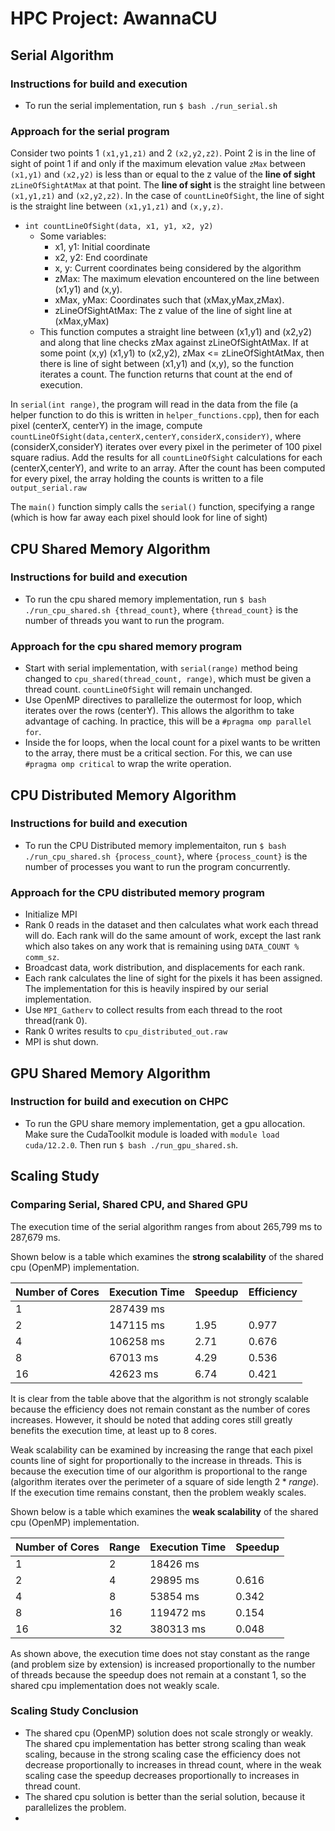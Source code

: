 # HPC Project: AwannaCU

## Serial Algorithm

### Instructions for build and execution

- To run the serial implementation, run `$ bash ./run_serial.sh`

### Approach for the serial program

Consider two points 1 `(x1,y1,z1)` and 2 `(x2,y2,z2)`. Point 2 is in the line of sight of point 1 if and only if the maximum elevation value `zMax` between `(x1,y1)` and `(x2,y2)` is less than or equal to the z value of the **line of sight** `zLineOfSightAtMax` at that point. The **line of sight** is the straight line between `(x1,y1,z1)` and `(x2,y2,z2)`. In the case of `countLineOfSight`, the line of sight is the straight line between `(x1,y1,z1)` and `(x,y,z)`. 

- `int countLineOfSight(data, x1, y1, x2, y2)`
    - Some variables:
        - x1, y1: Initial coordinate
        - x2, y2: End coordinate
        - x, y: Current coordinates being considered by the algorithm
        - zMax: The maximum elevation encountered on the line between (x1,y1) and (x,y).
        - xMax, yMax: Coordinates such that (xMax,yMax,zMax).
        - zLineOfSightAtMax: The z value of the line of sight line at (xMax,yMax)
    - This function computes a straight line between (x1,y1) and (x2,y2) and along that line checks zMax against zLineOfSightAtMax. If at some point (x,y) (x1,y1) to (x2,y2), zMax <= zLineOfSightAtMax, then there is line of sight between (x1,y1) and (x,y), so the function iterates a count. The function returns that count at the end of execution.

In `serial(int range)`, the program will read in the data from the file (a helper function to do this is written in `helper_functions.cpp`), then for each pixel (centerX, centerY) in the image, compute `countLineOfSight(data,centerX,centerY,considerX,considerY)`, where (considerX,considerY) iterates over every pixel in the perimeter of 100 pixel square radius. Add the results for all `countLineOfSight` calculations for each (centerX,centerY), and write to an array. After the count has been computed for every pixel, the array holding the counts is written to a file `output_serial.raw`

The `main()` function simply calls the `serial()` function, specifying a range (which is how far away each pixel should look for line of sight)

## CPU Shared Memory Algorithm

### Instructions for build and execution

- To run the cpu shared memory implementation, run `$ bash ./run_cpu_shared.sh {thread_count}`, where `{thread_count}` is the number of threads you want to run the program.

### Approach for the cpu shared memory program

- Start with serial implementation, with `serial(range)` method being changed to `cpu_shared(thread_count, range)`, which must be given a thread count. `countLineOfSight` will remain unchanged.
- Use OpenMP directives to parallelize the outermost for loop, which iterates over the rows (centerY). This allows the algorithm to take advantage of caching. In practice, this will be a `#pragma omp parallel for`. 
- Inside the for loops, when the local count for a pixel wants to be written to the array, there must be a critical section. For this, we can use `#pragma omp critical` to wrap the write operation.

## CPU Distributed Memory Algorithm

### Instructions for build and execution

- To run the CPU Distributed memory implementaiton, run `$ bash ./run_cpu_shared.sh {process_count}`, where `{process_count}` is the number of processes you want to run the program concurrently.

### Approach for the CPU distributed memory program

- Initialize MPI
- Rank 0 reads in the dataset and then calculates what work each thread will do. Each rank will do the same amount of work, except the last rank which also takes on any work that is remaining using `DATA_COUNT % comm_sz`.
- Broadcast data, work distribution, and displacements for each rank.
- Each rank calculates the line of sight for the pixels it has been assigned. The implementation for this is heavily inspired by our serial implementation.
- Use `MPI_Gatherv` to collect results from each thread to the root thread(rank 0).
- Rank 0 writes results to `cpu_distributed_out.raw`
- MPI is shut down.

## GPU Shared Memory Algorithm

### Instruction for build and execution on CHPC
- To run the GPU share memory implementation, get a gpu allocation. Make sure the CudaToolkit module is loaded with `module load cuda/12.2.0`. Then run `$ bash ./run_gpu_shared.sh`.


## Scaling Study

### Comparing Serial, Shared CPU, and Shared GPU

The execution time of the serial algorithm ranges from about 265,799 ms to 287,679 ms. 

Shown below is a table which examines the **strong scalability** of the shared cpu (OpenMP) implementation.

| Number of Cores | Execution Time     | Speedup | Efficiency |
|-----------------|--------------------|---------|------------|
| 1               | 287439 ms          |         |            |
| 2               | 147115 ms          | 1.95    |  0.977     |
| 4               | 106258 ms          | 2.71    |  0.676     |
| 8               |  67013 ms          | 4.29    |  0.536     |
| 16              |  42623 ms          | 6.74    |  0.421     |

It is clear from the table above that the algorithm is not strongly scalable because the efficiency does not remain constant as the number of cores increases. However, it should be noted that adding cores still greatly benefits the execution time, at least up to 8 cores. 

Weak scalability can be examined by increasing the range that each pixel counts line of sight for proportionally to the increase in threads. This is because the execution time of our algorithm is proportional to the range (algorithm iterates over the perimeter of a square of side length $2*range$). If the execution time remains constant, then the problem weakly scales. 

Shown below is a table which examines the **weak scalability** of the shared cpu (OpenMP) implementation. 

| Number of Cores | Range | Execution Time | Speedup |
|-----------------|-------|----------------|---------|
| 1               | 2     |  18426 ms      |         |
| 2               | 4     |  29895 ms      | 0.616   |
| 4               | 8     |  53854 ms      | 0.342   |
| 8               | 16    | 119472 ms      | 0.154   |
| 16              | 32    | 380313 ms      | 0.048   |

As shown above, the execution time does not stay constant as the range (and problem size by extension) is increased proportionally to the number of threads because the speedup does not remain at a constant 1, so the shared cpu implementation does not weakly scale. 


### Scaling Study Conclusion

- The shared cpu (OpenMP) solution does not scale strongly or weakly. The shared cpu implementation has better strong scaling than weak scaling, because in the strong scaling case the efficiency does not decrease proportionally to increases in thread count, where in the weak scaling case the speedup decreases proportionally to increases in thread count. 
- The shared cpu solution is better than the serial solution, because it parallelizes the problem. 
- 